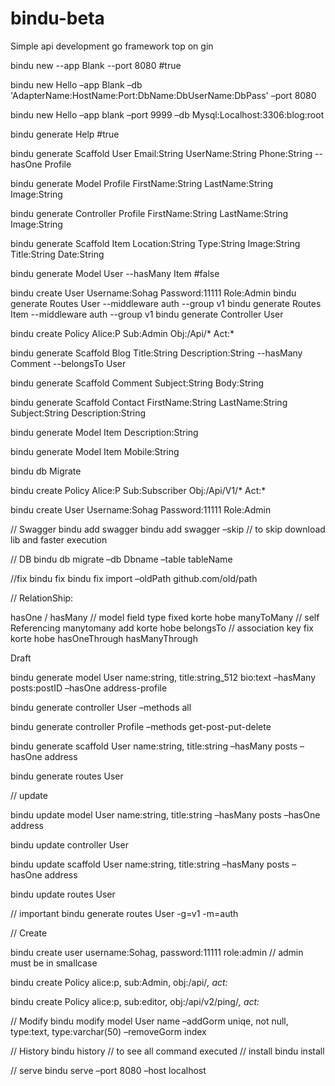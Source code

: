 # bindu-beta
Simple api development go framework top on gin

bindu new  --app Blank --port 8080 #true

bindu new Hello –app Blank –db 'AdapterName:HostName:Port:DbName:DbUserName:DbPass' –port 8080

bindu new Hello –app blank –port 9999 –db Mysql:Localhost:3306:blog:root



bindu generate Help #true

bindu generate Scaffold User Email:String UserName:String Phone:String --hasOne Profile 

bindu generate Model Profile FirstName:String LastName:String Image:String  

bindu generate Controller Profile FirstName:String LastName:String Image:String  

bindu generate Scaffold Item Location:String Type:String Image:String Title:String Date:String 

bindu generate Model User --hasMany Item #false

bindu create User Username:Sohag Password:11111 Role:Admin 
bindu generate Routes User --middleware auth --group v1 
bindu generate Routes Item --middleware auth --group v1 
bindu generate Controller User

bindu create Policy Alice:P Sub:Admin Obj:/Api/* Act:* 

bindu generate Scaffold Blog Title:String Description:String --hasMany Comment --belongsTo User 

bindu generate Scaffold Comment Subject:String Body:String 


bindu generate Scaffold Contact FirstName:String LastName:String Subject:String Description:String

bindu generate Model Item Description:String 

bindu generate Model Item Mobile:String 

bindu db Migrate


bindu create Policy Alice:P Sub:Subscriber Obj:/Api/V1/* Act:* 

bindu create User Username:Sohag Password:11111 Role:Admin 


// Swagger
bindu add swagger
bindu add swagger –skip // to skip download lib and faster execution

// DB
bindu db migrate –db Dbname –table tableName

//fix
bindu fix
bindu fix import –oldPath github.com/old/path

// RelationShip:

hasOne /
hasMany // model field type fixed korte hobe
manyToMany // self Referencing manytomany add korte hobe
belongsTo // association key fix korte hobe
hasOneThrough
hasManyThrough


Draft

bindu generate model User name:string, title:string_512 bio:text –hasMany posts:postID –hasOne address-profile

bindu generate controller User –methods all

bindu generate controller Profile –methods get-post-put-delete

bindu generate scaffold User name:string, title:string –hasMany posts –hasOne address

bindu generate routes User

// update

bindu update model User name:string, title:string –hasMany posts –hasOne address

bindu update controller User

bindu update scaffold User name:string, title:string –hasMany posts –hasOne address

bindu update routes User

// important
bindu generate routes User -g=v1 -m=auth



// Create

bindu create user username:Sohag, password:11111 role:admin // admin must be in smallcase

bindu create Policy alice:p, sub:Admin, obj:/api/*, act:*

bindu create Policy alice:p, sub:editor, obj:/api/v2/ping/*, act:*

// Modify
bindu modify model User name –addGorm uniqe, not null, type:text, type:varchar(50) –removeGorm   index

// History 
bindu history // to see all command executed
// install
bindu install

// serve
bindu serve –port 8080 –host localhost




